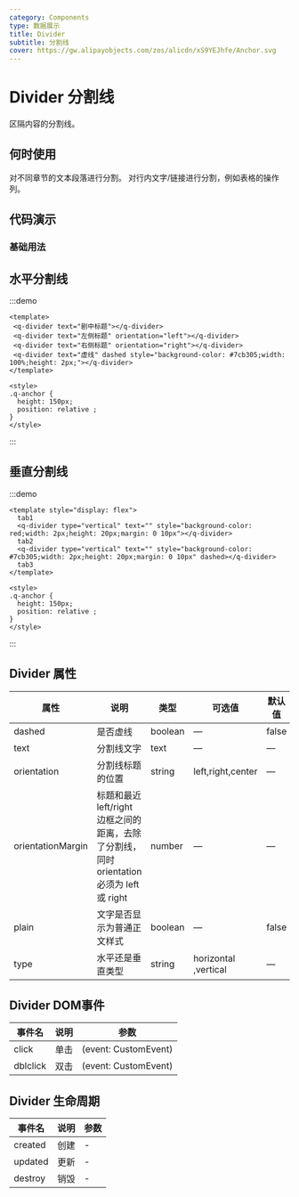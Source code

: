 ```yaml
---
category: Components
type: 数据展示
title: Divider
subtitle: 分割线
cover: https://gw.alipayobjects.com/zos/alicdn/xS9YEJhfe/Anchor.svg
---
```


<script lang="ts" setup>
import { onMounted } from "vue";
onMounted(()=>{import("@zzjz/v-component/dist2/assets/q-divider.js")})
;
</script>

# Divider  分割线

区隔内容的分割线。

## 何时使用

对不同章节的文本段落进行分割。
对行内文字/链接进行分割，例如表格的操作列。

## 代码演示

### 基础用法

## 水平分割线

:::demo

```vue
<template>
 <q-divider text="剧中标题"></q-divider>
 <q-divider text="左侧标题" orientation="left"></q-divider>
 <q-divider text="右侧标题" orientation="right"></q-divider>
 <q-divider text="虚线" dashed style="background-color: #7cb305;width: 100%;height: 2px;"></q-divider>
</template>

<style>
.q-anchor {
  height: 150px;
  position: relative ;
}
</style>
```

:::


## 垂直分割线

:::demo

```vue
<template style="display: flex">
  tab1
  <q-divider type="vertical" text="" style="background-color: red;width: 2px;height: 20px;margin: 0 10px"></q-divider>
  tab2
  <q-divider type="vertical" text="" style="background-color: #7cb305;width: 2px;height: 20px;margin: 0 10px" dashed></q-divider>
  tab3
</template>

<style>
.q-anchor {
  height: 150px;
  position: relative ;
}
</style>
```

:::



## Divider 属性

| 属性               | 说明        | 类型       | 可选值               | 默认值   |
|------------------|-----------|----------|-------------------|-------|
| dashed           | 是否虚线 | boolean  | —                 | false |
| text      | 分割线文字      | text     | —                 | —     |
| orientation | 分割线标题的位置  | string   | left,right,center | —     |
| orientationMargin      | 标题和最近 left/right 边框之间的距离，去除了分割线，同时 orientation 必须为 left 或 right      | number   | —                 | —     |
| plain      | 文字是否显示为普通正文样式      | boolean | —                 | false |
| type      | 水平还是垂直类型      | string | horizontal ,vertical                 | —     |


## Divider DOM事件

| 事件名      | 说明  | 参数                   |
|----------|-----|----------------------|
| click    | 单击  | (event: CustomEvent) |
| dblclick | 双击  | (event: CustomEvent) |


## Divider 生命周期

| 事件名       | 说明                                                     | 参数                 |
| ------------ | -------------------------------------------------------- | -------------------- |
| created      | 创建                                                     | - |
| updated      | 更新                                                     | - |
| destroy      | 销毁                                                     | - |